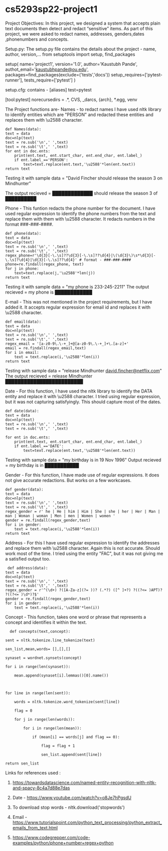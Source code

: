 # cs5293sp22-project1
Project Objectives: In this project, we designed a system that accepts plain text documents then detect and redact “sensitive” items. As part of this project, we were asked to redact names, addresses, genders,dates ,phonenumbers and concepts.



Setup.py: The setup.py file contains the details about the project - name, author, version,... from setuptools import setup, find_packages

setup( name='project1', version='1.0', author='Kaustubh Pande', authot_email='kaustubhpande@ou.edu', packages=find_packages(exclude=('tests','docs')) setup_requires=['pytest-runner'], tests_require=['pytest'] )

setup.cfg: contains - [aliases] test=pytest

[tool:pytest] norecursedirs = .*, CVS, _darcs, {arch}, *.egg, venv

The Project functions are-
Names - to redact names I have used nltk library to identify entities which are "PERSON" and redacted these entities and replaces them with \u2588 character. 
    
    def Names(data):
    text = data
    doc=nlp(text)
    text = re.sub('\n',' ',text)
    text = re.sub('\t',' ',text)
    for ent in doc.ents:
        print(ent.text, ent.start_char, ent.end_char, ent.label_)
        if ent.label_=='PERSON':
            text=text.replace(ent.text,'\u2588'*len(ent.text))
    return text

Testing it with sample data  = "David Fincher should release the season 3 on Mindhunter"

The output recieved = █████████████ should release the season 3 of ██████████

Phone - This funtion redacts the phone number for the document. I have used regular expression to identify the phone numbers from the text and replace them with them with \u2588 character. It redacts numbers in the format ###-###-####.
    
    def phone(data):
    text = data
    doc=nlp(text)
    text = re.sub('\n',' ',text)
    text = re.sub('\t',' ',text)
    regex_phone=r'\d{3}[-\.\s]??\d{3}[-\.\s]??\d{4}|\(\d{3}\)\s*\d{3}[-\.\s]?\d{4}|\d{3}[-\.\s]??\d{4}' # format - ###-###-####
    phone=re.findall(regex_phone, text)
    for j in phone:
        text=text.replace(j,'\u2588'*len(j))
    return text
Testing it with sample data = "my phone is 233-245-2211" 
The output recieved = my phone is ████████████

E-mail - This was not mentioned in the project requirements, but I have added it. It accepts regular expression for email id and replaces it with \u2588 character.
    
    def email(data):
    text = data
    doc=nlp(text)
    text = re.sub('\n',' ',text)
    text = re.sub('\t',' ',text)
    regex_email = '[a-z0-9\.\-+_]+@[a-z0-9\.\-+_]+\.[a-z]+'
    email = re.findall(regex_email,text)
    for i in email:
        text = text.replace(i,'\u2588'*len(i))
    return text
Testing with sample data = "release Mindhunter david.fincher@netflix.com" 
The output recieved = release Mindhunter █████████████████████████

Date - For this function, I have used the nltk library to identify the DATA entity and replace it with \u2588 character. I tried using regular expression, but it was not capturing satisfyingly. This should capture most of the dates.
    
    def date(data):
    text = data
    doc=nlp(text)
    text = re.sub('\n',' ',text)
    text = re.sub('\t',' ',text)
<!-- #    """I tried using regex, but it won't capture the right dates, so used entity label to capture dates.
 #      It is not perfect but captures most dates"""
#     regex_date = '(0[1-9]|1[012])[- /.](0[1-9]|[12][0-9]|3[01])[- /.](19|20)\d\d'
#     date = re.findall(regex_date,text)
#     for i in text:
#         for j in date:
#             j=j.replace(i,'\u2588'*len(i)) -->
    for ent in doc.ents:
        print(ent.text, ent.start_char, ent.end_char, ent.label_)
        if ent.label_=='DATE':
            text=text.replace(ent.text,'\u2588'*len(ent.text))

Testing with sample data = "my birthday is in 19 Nov 1996" 
Output recieved = my birthday is in ███████████

Gender - For this function, I have made use of regular expressions. It does not give accurate redactions. But works on a few workcases.

    def gender(data):
    text = data
    doc=nlp(text)
    text = re.sub('\n',' ',text)
    text = re.sub('\t',' ',text)
    regex_gender = r' he | He | him | Him | She | she | her | Her | Man | man | Woman | woman | Men | men | Women | women '
    gender = re.findall(regex_gender,text)
    for i in gender:
        text = text.replace(i,'\u2588'*len(i))
    return text


Address - For this I have used regular expression to identify the addresses and replace them with \u2588 character. Again this is not accurate. Should work most of the time. I tried using the entity "FAC", but it was not giving me a satisfied output too.

     def address(data):
    text = data
    doc=nlp(text)
    text = re.sub('\n',' ',text)
    text = re.sub('\t',' ',text)
    regex_gender = r'^(\d+) ?([A-Za-z](?= ))? (.*?) ([^ ]+?) ?((?<= )APT)? ?((?<= )\d*)?$'
    gender = re.findall(regex_gender,text)
    for i in gender:
        text = text.replace(i,'\u2588'*len(i))
    

<!-- # for ent in doc.ents:
#         #print(ent.text, ent.start_char, ent.end_char, ent.label_)
#         if ent.label_=='FAC':
#             text=text.replace(ent.text,'\u2588'*len(ent.text))

 -->
Concept - This function,  takes one word or phrase that represents a concept and identifies it within the text.
      
      def concepts(text,concept):

    sent = nltk.tokenize.line_tokenize(text)

    sen_list,mean,words= [],[],[]

    synaset = wordnet.synsets(concept)

    for i in range(len(synaset)):

        mean.append(synaset[i].lemmas()[0].name())

   

    for line in range(len(sent)):

        words = nltk.tokenize.word_tokenize(sent[line])

        flag = 0

        for j in range(len(words)):

            for i in range(len(mean)):

                if (mean[i] == words[j] and flag == 0):

                    flag = flag + 1

                    sen_list.append(sent[line])

    return sen_list
   

Links for references used :
1. https://towardsdatascience.com/named-entity-recognition-with-nltk-and-spacy-8c4a7d88e7das

2. Date - https://www.youtube.com/watch?v=o8Je7hPgsdU

3. To download stop words - nltk.download('stopwords')
4. Email - https://www.tutorialspoint.com/python_text_processing/python_extract_emails_from_text.html

5. https://www.codegrepper.com/code-examples/python/phone+number+regex+python
